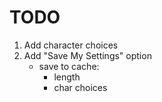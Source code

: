 # TODO

1. Add character choices
2. Add "Save My Settings" option
   - save to cache:
     - length
     - char choices
